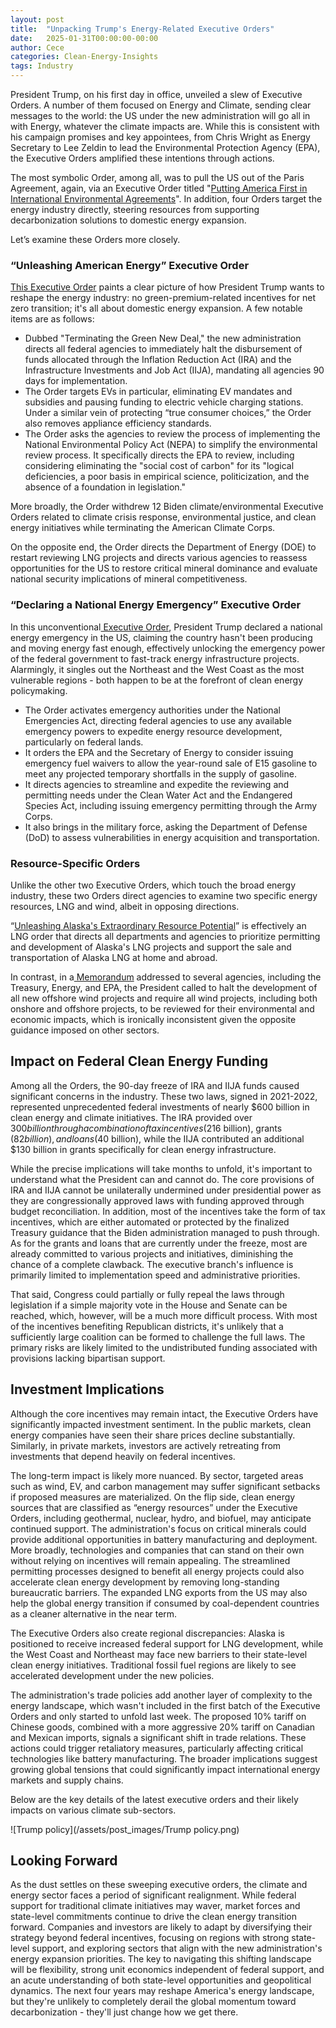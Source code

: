 ```yaml
---
layout: post
title:  "Unpacking Trump's Energy-Related Executive Orders"
date:   2025-01-31T00:00:00-00:00
author: Cece
categories: Clean-Energy-Insights
tags: Industry
---
```


President Trump, on his first day in office, unveiled a slew of Executive Orders. A number of them focused on Energy and Climate, sending clear messages to the world: the US under the new administration will go all in with Energy, whatever the climate impacts are. While this is consistent with his campaign promises and key appointees, from Chris Wright as Energy Secretary to Lee Zeldin to lead the Environmental Protection Agency (EPA), the Executive Orders amplified these intentions through actions.

The most symbolic Order, among all, was to pull the US out of the Paris Agreement, again, via an Executive Order titled "[Putting America First in International Environmental Agreements](https://www.whitehouse.gov/presidential-actions/2025/01/putting-america-first-in-international-environmental-agreements/)". In addition, four Orders target the energy industry directly, steering resources from supporting decarbonization solutions to domestic energy expansion.

Let’s examine these Orders more closely.

### **“Unleashing American Energy” Executive Order**

[This Executive Order](https://www.whitehouse.gov/presidential-actions/2025/01/unleashing-american-energy/) paints a clear picture of how President Trump wants to reshape the energy industry: no green-premium-related incentives for net zero transition; it's all about domestic energy expansion. A few notable items are as follows:

- Dubbed "Terminating the Green New Deal," the new administration directs all federal agencies to immediately halt the disbursement of funds allocated through the Inflation Reduction Act (IRA) and the Infrastructure Investments and Job Act (IIJA), mandating all agencies 90 days for implementation.
- The Order targets EVs in particular, eliminating EV mandates and subsidies and pausing funding to electric vehicle charging stations. Under a similar vein of protecting “true consumer choices,” the Order also removes appliance efficiency standards.
- The Order asks the agencies to review the process of implementing the National Environmental Policy Act (NEPA) to simplify the environmental review process. It specifically directs the EPA to review, including considering eliminating the "social cost of carbon" for its "logical deficiencies, a poor basis in empirical science, politicization, and the absence of a foundation in legislation."

More broadly, the Order withdrew 12 Biden climate/environmental Executive Orders related to climate crisis response, environmental justice, and clean energy initiatives while terminating the American Climate Corps.

On the opposite end, the Order directs the Department of Energy (DOE) to restart reviewing LNG projects and directs various agencies to reassess opportunities for the US to restore critical mineral dominance and evaluate national security implications of mineral competitiveness.

### **“Declaring a National Energy Emergency” Executive Order**

In this unconventional[ Executive Order](https://www.whitehouse.gov/presidential-actions/2025/01/declaring-a-national-energy-emergency/), President Trump declared a national energy emergency in the US, claiming the country hasn't been producing and moving energy fast enough, effectively unlocking the emergency power of the federal government to fast-track energy infrastructure projects. Alarmingly, it singles out the Northeast and the West Coast as the most vulnerable regions - both happen to be at the forefront of clean energy policymaking.

- The Order activates emergency authorities under the National Emergencies Act, directing federal agencies to use any available emergency powers to expedite energy resource development, particularly on federal lands.
- It orders the EPA and the Secretary of Energy to consider issuing emergency fuel waivers to allow the year-round sale of E15 gasoline to meet any projected temporary shortfalls in the supply of gasoline.
- It directs agencies to streamline and expedite the reviewing and permitting needs under the Clean Water Act and the Endangered Species Act, including issuing emergency permitting through the Army Corps.
- It also brings in the military force, asking the Department of Defense (DoD) to assess vulnerabilities in energy acquisition and transportation.

### **Resource-Specific Orders**

Unlike the other two Executive Orders, which touch the broad energy industry, these two Orders direct agencies to examine two specific energy resources, LNG and wind, albeit in opposing directions.

“[Unleashing Alaska's Extraordinary Resource Potential](https://www.whitehouse.gov/presidential-actions/2025/01/unleashing-alaskas-extraordinary-resource-potential/)” is effectively an LNG order that directs all departments and agencies to prioritize permitting and development of Alaska's LNG projects and support the sale and transportation of Alaska LNG at home and abroad.

In contrast, in a[ Memorandum](https://www.whitehouse.gov/presidential-actions/2025/01/temporary-withdrawal-of-all-areas-on-the-outer-continental-shelf-from-offshore-wind-leasing-and-review-of-the-federal-governments-leasing-and-permitting-practices-for-wind-projects/) addressed to several agencies, including the Treasury, Energy, and EPA, the President called to halt the development of all new offshore wind projects and require all wind projects, including both onshore and offshore projects, to be reviewed for their environmental and economic impacts, which is ironically inconsistent given the opposite guidance imposed on other sectors.

## **Impact on Federal Clean Energy Funding**

Among all the Orders, the 90-day freeze of IRA and IIJA funds caused significant concerns in the industry. These two laws, signed in 2021-2022, represented unprecedented federal investments of nearly $600 billion in clean energy and climate initiatives. The IRA provided over $300 billion through a combination of tax incentives ($216 billion), grants ($82 billion), and loans ($40 billion), while the IIJA contributed an additional $130 billion in grants specifically for clean energy infrastructure.

While the precise implications will take months to unfold, it's important to understand what the President can and cannot do. The core provisions of IRA and IIJA cannot be unilaterally undermined under presidential power as they are congressionally approved laws with funding approved through budget reconciliation. In addition, most of the incentives take the form of tax incentives, which are either automated or protected by the finalized Treasury guidance that the Biden administration managed to push through. As for the grants and loans that are currently under the freeze, most are already committed to various projects and initiatives, diminishing the chance of a complete clawback. The executive branch's influence is primarily limited to implementation speed and administrative priorities.

That said, Congress could partially or fully repeal the laws through legislation if a simple majority vote in the House and Senate can be reached, which, however, will be a much more difficult process. With most of the incentives benefiting Republican districts, it's unlikely that a sufficiently large coalition can be formed to challenge the full laws. The primary risks are likely limited to the undistributed funding associated with provisions lacking bipartisan support.

## **Investment Implications**

Although the core incentives may remain intact, the Executive Orders have significantly impacted investment sentiment. In the public markets, clean energy companies have seen their share prices decline substantially. Similarly, in private markets, investors are actively retreating from investments that depend heavily on federal incentives.

The long-term impact is likely more nuanced. By sector, targeted areas such as wind, EV, and carbon management may suffer significant setbacks if proposed measures are materialized. On the flip side, clean energy sources that are classified as “energy resources” under the Executive Orders, including geothermal, nuclear, hydro, and biofuel, may anticipate continued support. The administration's focus on critical minerals could provide additional opportunities in battery manufacturing and deployment. More broadly, technologies and companies that can stand on their own without relying on incentives will remain appealing. The streamlined permitting processes designed to benefit all energy projects could also accelerate clean energy development by removing long-standing bureaucratic barriers. The expanded LNG exports from the US may also help the global energy transition if consumed by coal-dependent countries as a cleaner alternative in the near term.

The Executive Orders also create regional discrepancies: Alaska is positioned to receive increased federal support for LNG development, while the West Coast and Northeast may face new barriers to their state-level clean energy initiatives. Traditional fossil fuel regions are likely to see accelerated development under the new policies.

The administration's trade policies add another layer of complexity to the energy landscape, which wasn't included in the first batch of the Executive Orders and only started to unfold last week. The proposed 10% tariff on Chinese goods, combined with a more aggressive 20% tariff on Canadian and Mexican imports, signals a significant shift in trade relations. These actions could trigger retaliatory measures, particularly affecting critical technologies like battery manufacturing. The broader implications suggest growing global tensions that could significantly impact international energy markets and supply chains.

Below are the key details of the latest executive orders and their likely impacts on various climate sub-sectors.

![Trump policy](/assets/post_images/Trump policy.png)



## **Looking Forward**

As the dust settles on these sweeping executive orders, the climate and energy sector faces a period of significant realignment. While federal support for traditional climate initiatives may waver, market forces and state-level commitments continue to drive the clean energy transition forward. Companies and investors are likely to adapt by diversifying their strategy beyond federal incentives, focusing on regions with strong state-level support, and exploring sectors that align with the new administration's energy expansion priorities. The key to navigating this shifting landscape will be flexibility, strong unit economics independent of federal support, and an acute understanding of both state-level opportunities and geopolitical dynamics. The next four years may reshape America's energy landscape, but they're unlikely to completely derail the global momentum toward decarbonization - they'll just change how we get there.